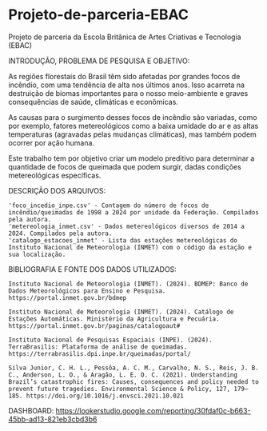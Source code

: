 # Projeto-de-parceria-EBAC

Projeto de parceria da Escola Britânica de Artes Criativas e Tecnologia (EBAC)



INTRODUÇÃO, PROBLEMA DE PESQUISA E OBJETIVO:

As regiões florestais do Brasil têm sido afetadas por grandes focos de incêndio, com uma tendência de alta nos últimos anos. Isso acarreta na destruição de biomas importantes para o nosso meio-ambiente e graves consequências de saúde, climáticas e econômicas.

As causas para o surgimento desses focos de incêndio são variadas, como por exemplo, fatores metereológicos como a baixa umidade do ar e as altas temperaturas (agravadas pelas mudanças climáticas), mas também podem ocorrer por ação humana.

Este trabalho tem por objetivo criar um modelo preditivo para determinar a quantidade de focos de queimada que podem surgir, dadas condições metereológicas específicas.

DESCRIÇÃO DOS ARQUIVOS:

    'foco_incedio_inpe.csv' - Contagem do número de focos de incêndio/queimadas de 1998 a 2024 por unidade da Federação. Compilados pela autora.
    'metereologia_inmet.csv' - Dados metereológicos diversos de 2014 a 2024. Compilados pela autora.
    'catalogo_estacoes_inmet' - Lista das estações metereológicas do Instituto Nacional de Meteorologia (INMET) com o código da estação e sua localização.

BIBLIOGRAFIA E FONTE DOS DADOS UTILIZADOS:

    Instituto Nacional de Meteorologia (INMET). (2024). BDMEP: Banco de Dados Meteorológicos para Ensino e Pesquisa. https://portal.inmet.gov.br/bdmep

    Instituto Nacional de Meteorologia (INMET). (2024). Catálogo de Estações Automáticas. Ministério da Agricultura e Pecuária. https://portal.inmet.gov.br/paginas/catalogoaut#

    Instituto Nacional de Pesquisas Espaciais (INPE). (2024). TerraBrasilis: Plataforma de análise de queimadas. https://terrabrasilis.dpi.inpe.br/queimadas/portal/

    Silva Junior, C. H. L., Pessôa, A. C. M., Carvalho, N. S., Reis, J. B. C., Anderson, L. O., & Aragão, L. E. O. C. (2021). Understanding Brazil’s catastrophic fires: Causes, consequences and policy needed to prevent future tragedies. Environmental Science & Policy, 127, 179–185. https://doi.org/10.1016/j.envsci.2021.10.021

DASHBOARD:
    https://lookerstudio.google.com/reporting/30fdaf0c-b663-45bb-ad13-821eb3cbd3b6

